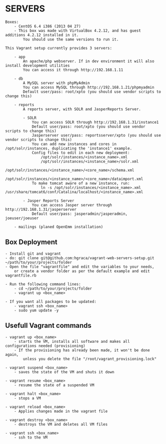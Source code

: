 # SERVERS

    Boxes:
        - CentOS 6.4 i386 (2013 04 27)
        - This box was made with VirtualBox 4.2.12, and has guest additions 4.2.12 installed in it.
            You should use the same versions to run it.

    This Vagrant setup currently provides 3 servers:

        - app
            An apache/php webserver. If in dev environment it will also install development utilities
            You can access it through http://192.168.1.11

        - db
            A MySQL server with phpMyAdmin
            You can access MySQL through http://192.168.1.21/phpmyadmin
            Default user/pass: root/xpto (you should use vendor scripts to change this)

        - reports
            A reports server, with SOLR and JasperReports Server.

            - SOLR
                You can access SOLR through http://192.168.1.31/instance1
                Default user/pass: root/xpto (you should use vendor scripts to change this)
                Jasperserver user/pass: reportsserver/xpto (you should use vendor scripts to change this)
                You can add new instances and cores in /opt/solr/instances, duplicating the 'instance1' example.
                Config files to edit in each new deployment:
                    /opt/solr/instances/<instance_name>.xml
                    /opt/solr/instances/<instance_name>/solr.xml
                    /opt/solr/instances/<instance_name>/<core_name>/schema.xml
                    /opt/solr/instances/<instance_name>/<core_name>/dataimport.xml
                To make tomcat aware of a new instance, run:
                    ln -s /opt/solr/instances/<instance_name>.xml /usr/share/tomcat6/conf/Catalina/localhost/<instance_name>.xml

            - Jasper Reports Server
                You can access Jasper server through http://192.168.1.31/jasperserver
                Default user/pass: jasperadmin/jasperadmin, joeuser/joeuser

        - mailings (planed OpenEmm installation)

## Box Deployment

    - Install git and vagrant
    - do: git clone git@github.com:hgraca/vagrant-web-servers-setup.git ~/path/to/your/projects/folder
    - Open the file "vagrantfile" and edit the variables to your needs,
        or create a vendor folder as per the default example and edit vagrantfile.rb

    - Run the following command lines:
        - cd ~/path/to/your/projects/folder
        - vagrant up <box_name>

    - If you want all packages to be updated:
        - vagrant ssh <box_name>
        - sudo yum update -y

## Usefull Vagrant commands

    - vagrant up <box_name>
        - starts the VM, installs all software and makes all configurations needed (provisioning)
        - If the provisioning has already been made, it won't be done again,
            unless you delete the file "/root/vagrant_provisioning.lock"

    - vagrant suspend <box_name>
        - saves the state of the VM and shuts it down

    - vagrant resume <box_name>
        - resume the state of a suspended VM

    - vagrant halt <box_name>
        - stops a VM

    - vagrant reload <box_name>
        - Applies changes made in the vagrant file

    - vagrant destroy <box_name>
        - destroys the VM and deletes all VM files

    - vagrant ssh <box_name>
        - ssh to the VM

